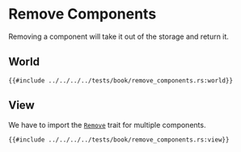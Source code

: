 # Remove Components

Removing a component will take it out of the storage and return it.

## World

```rust, noplaypen
{{#include ../../../../tests/book/remove_components.rs:world}}
```

## View

We have to import the [`Remove`](https://docs.rs/shipyard/0.8/shipyard/trait.Remove.html) trait for multiple components.

```rust, noplaypen
{{#include ../../../../tests/book/remove_components.rs:view}}
```
